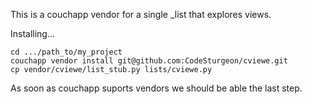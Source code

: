 This is a couchapp vendor for a single \_list that explores views.  
  
Installing...  
  
    cd .../path_to/my_project
    couchapp vendor install git@github.com:CodeSturgeon/cviewe.git
    cp vendor/cviewe/list_stub.py lists/cviewe.py
  
As soon as couchapp suports vendors we should be able the last step.
